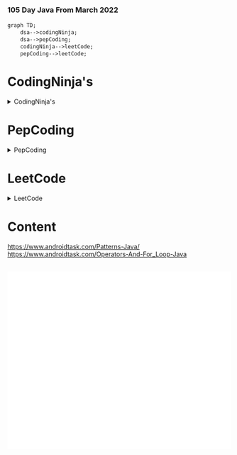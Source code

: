 ### 105 Day Java From March 2022

```mermaid
graph TD;
    dsa-->codingNinja;
    dsa-->pepCoding;
    codingNinja-->leetCode;
    pepCoding-->leetCode;
```



# CodingNinja's


<details><summary>CodingNinja's</summary>
	<div class="button-group minor-group">
    
  
<p>
	
	
</div>

#### Problems

  1. <a href="https://raw.githubusercontent.com/DHIMANvivek/105-Days-From-Now/master/returnArraySum.png" class="button primary">Return Array Sum</a> | <a href="https://raw.githubusercontent.com/DHIMANvivek/105-Days-From-Now/master/Coding_Ninja/src/Return_Array_Sum.java" class="button primary">Sol</a>
  
  2. <a href="https://raw.githubusercontent.com/DHIMANvivek/105-Days-From-Now/master/Coding_Ninja/src/linear%20search.png" class="button primary">Linear Search</a> | <a href="https://raw.githubusercontent.com/DHIMANvivek/105-Days-From-Now/master/Coding_Ninja/src/linear_Search.java" class="button primary">Sol</a>
	
  3. <a href="https://www.codingninjas.com/codestudio/guided-paths/data-structures-algorithms/content/118820/offering/1381870?leftPanelTab=0" class="button primary">Maximum Subarray Sum [Kadane's Algorithm]</a> | <a href="https://raw.githubusercontent.com/DHIMANvivek/105-Days-From-Now/master/Coding_Ninja/src/Maximum_Subarray_Sum.java" class="button primary">Sol</a>

  4. <a href="https://raw.githubusercontent.com/DHIMANvivek/105-Days-From-Now/master/Coding_Ninja/src/Arrange_Numbers_In_Arrays.png" class="button primary">Arrange Numbers in Array</a> | <a href="https://raw.githubusercontent.com/DHIMANvivek/105-Days-From-Now/master/Coding_Ninja/src/Arrange_Numbers_In_Array.java" class="button primary">Sol</a>
	
  5. <a href="https://raw.githubusercontent.com/DHIMANvivek/105-Days-From-Now/master/Coding_Ninja/src/Swap_Alternate.jpg" class="button primary">Swap Alternate</a> | <a href="https://raw.githubusercontent.com/DHIMANvivek/105-Days-From-Now/master/Coding_Ninja/src/Swap_Alternate.java" class="button primary">Sol</a>
	
  6. <a href="https://www.codingninjas.com/codestudio/problems/two-sum_839653?topList=mohammad-fraz-beginner-dsa-sheet-problems&leftPanelTab=0" class="button primary">Two Sum With ArrayList</a> | <a href="https://raw.githubusercontent.com/DHIMANvivek/105-Days-From-Now/master/Coding_Ninja/src/Two_Sum_Array_List.java" class="button primary">Sol</a>
	
  7. <a href="https://raw.githubusercontent.com/DHIMANvivek/105-Days-From-Now/master/Coding_Ninja/src/Target_Contest.jpg" class="button primary">Trade</a> | <a href="https://raw.githubusercontent.com/DHIMANvivek/105-Days-From-Now/master/Coding_Ninja/src/target_Trade.java" class="button primary">Sol</a>
	
  8. <a href="https://raw.githubusercontent.com/DHIMANvivek/105-Days-From-Now/master/Coding_Ninja/src/Find_Unique.jpg" class="button primary">Find Unique</a> | <a href="https://raw.githubusercontent.com/DHIMANvivek/105-Days-From-Now/master/Coding_Ninja/src/Find_Unique.java" class="button primary">Sol</a>
	
  9. <a href="https://raw.githubusercontent.com/DHIMANvivek/105-Days-From-Now/master/Coding_Ninja/src/Array_Intersection.jpg" class="button primary">Array Intersection</a> | <a href="https://raw.githubusercontent.com/DHIMANvivek/105-Days-From-Now/master/Coding_Ninja/src/Array_Intersection.java" class="button primary">Sol</a>
	
  10. <a href="https://raw.githubusercontent.com/DHIMANvivek/105-Days-From-Now/master/Coding_Ninja/src/Triplet_Sum.jpg" class="button primary">Triplet Sum</a> | <a href="https://raw.githubusercontent.com/DHIMANvivek/105-Days-From-Now/master/Coding_Ninja/src/Triplet_Sum.java" class="button primary">Sol</a>
	
  11. <a href="https://www.codingninjas.com/codestudio/problems/631055?topList=striver-sde-sheet-problems&utm_source=striver&utm_medium=website&leftPanelTab=0" class="button primary">Sort 0's 1's 2's</a> | <a href="https://raw.githubusercontent.com/DHIMANvivek/105-Days-From-Now/master/Coding_Ninja/src/Sort-0-1-2.java" class="button primary">Sol</a>
	
  12. <a href="https://raw.githubusercontent.com/DHIMANvivek/105-Days-From-Now/master/Coding_Ninja/src/binary_search.jpg" class="button primary">Binary Search</a> | <a href="https://raw.githubusercontent.com/DHIMANvivek/105-Days-From-Now/master/Coding_Ninja/src/Binary_Search.java" class="button primary">Sol</a>
	
  13. <a href="https://raw.githubusercontent.com/DHIMANvivek/105-Days-From-Now/master/Coding_Ninja/src/SelectionSort.jpg" class="button primary">Selection Sort</a> | <a href="https://raw.githubusercontent.com/DHIMANvivek/105-Days-From-Now/master/Coding_Ninja/src/Selection_Sort.java" class="button primary">Sol</a>
	
  14. <a href="https://raw.githubusercontent.com/DHIMANvivek/105-Days-From-Now/master/Coding_Ninja/src/Bubble_Sort.jpg" class="button primary">Code Bubble Sort</a> | <a href="https://raw.githubusercontent.com/DHIMANvivek/105-Days-From-Now/master/Coding_Ninja/src/Bubble_Sort.java" class="button primary">Sol</a>
	
  15. <a href="https://www.codingninjas.com/codestudio/problems/stocks-are-profitable_893405?topList=mohammad-fraz-beginner-dsa-sheet-problems" class="button primary">Stocks are profitable ArrayList</a> | <a href="https://raw.githubusercontent.com/DHIMANvivek/105-Days-From-Now/master/Coding_Ninja/src/stocks_ArrayList.java" class="button primary">Sol</a> | ★
	
  16. <a href="https://raw.githubusercontent.com/DHIMANvivek/105-Days-From-Now/master/Coding_Ninja/src/mergeTwoSortedArray.jpg" class="button primary">Code Merge Two Sorted Arrays</a> | <a href="https://raw.githubusercontent.com/DHIMANvivek/105-Days-From-Now/master/Coding_Ninja/src/mergeTwoSortedArray.java" class="button primary">Sol</a>
	
  17. <a href="https://www.codingninjas.com/codestudio/problems/699917?topList=striver-sde-sheet-problems&utm_source=striver&utm_medium=website&leftPanelTab=0" class="button primary">Merge Intervals ArrayList</a> | <a href="https://raw.githubusercontent.com/DHIMANvivek/105-Days-From-Now/master/Coding_Ninja/src/mergeSort_ArrayList.java" class="button primary">Sol</a> | ★ ★
	
  18. <a href="https://raw.githubusercontent.com/DHIMANvivek/105-Days-From-Now/master/Coding_Ninja/src/zeroesToEnd.jpg" class="button primary">Push Zeros to end</a> | <a href="https://raw.githubusercontent.com/DHIMANvivek/105-Days-From-Now/master/Coding_Ninja/src/Push_Zeros_to_end.java" class="button primary">Sol</a>
	
  19. <a href="https://www.codingninjas.com/codestudio/problems/occurs-once_1214969?topList=mohammad-fraz-beginner-dsa-sheet-problems" class="button primary">Occurs Once</a> | <a href="https://raw.githubusercontent.com/DHIMANvivek/105-Days-From-Now/master/Coding_Ninja/src/Occur_Once.java" class="button primary">Sol</a>
	  
  20. <a href="https://raw.githubusercontent.com/DHIMANvivek/105-Days-From-Now/master/Coding_Ninja/src/countwords.jpg" class="button primary">Count Words</a> | <a href="https://raw.githubusercontent.com/DHIMANvivek/105-Days-From-Now/master/Coding_Ninja/src/Count_Words.java" class="button primary">Sol</a>
	
  21. <a href="https://raw.githubusercontent.com/DHIMANvivek/105-Days-From-Now/master/Coding_Ninja/src/String_Palindrome.jpg" class="button primary">String Palindrome</a> | <a href="https://raw.githubusercontent.com/DHIMANvivek/105-Days-From-Now/master/Coding_Ninja/src/String_Palindrome.java" class="button primary">Sol</a>
	
  22. <a href="https://raw.githubusercontent.com/DHIMANvivek/105-Days-From-Now/master/Coding_Ninja/src/All_Substring.jpg" class="button primary">All Sub String</a> | <a href="https://raw.githubusercontent.com/DHIMANvivek/105-Days-From-Now/master/Coding_Ninja/src/All_Substring.java" class="button primary">Sol</a>
	
  23. <a href="https://raw.githubusercontent.com/DHIMANvivek/105-Days-From-Now/master/Coding_Ninja/src/Reverse_word.jpg" class="button primary">All Sub String</a> | <a href="https://raw.githubusercontent.com/DHIMANvivek/105-Days-From-Now/master/Coding_Ninja/src/Reverse_Word.java" class="button primary">Sol</a> | ★ ★
	
  24. <a href="https://raw.githubusercontent.com/DHIMANvivek/105-Days-From-Now/master/Coding_Ninja/src/Reverse_Each_Word.png" class="button primary">Reverse Each Word</a> | <a href="https://raw.githubusercontent.com/DHIMANvivek/105-Days-From-Now/master/Coding_Ninja/src/Reverse_Each_Word.java" class="button primary">Sol</a> | ★ 
	
  25. <a href="https://raw.githubusercontent.com/DHIMANvivek/105-Days-From-Now/master/Coding_Ninja/src/Check_Permuation.png" class="button primary">Check Permutation</a> | <a href="https://raw.githubusercontent.com/DHIMANvivek/105-Days-From-Now/master/Coding_Ninja/src/Check_Permutation.java" class="button primary">Sol</a> | ★ ★ ★ 
	
  26. <a href="https://github.com/DHIMANvivek/Master-Recursion" class="button primary">Master Recursion</a> | ★ ★ ★ 
	
 
</p>
</details>




# PepCoding


<details><summary>PepCoding</summary>
	<div class="button-group minor-group">
    
  
<p>
	
	
</div>

#### Problems

  1.  <a href="https://www.pepcoding.com/resources/online-java-foundation/patterns/pattern-type-1-official/ojquestion" class="button primary">Pattern 1</a> | <a href="https://raw.githubusercontent.com/DHIMANvivek/105-Days-From-Now/master/pepCoding/Pattern1.java" class="button primary">Sol</a>
	
  2.  <a href="https://www.pepcoding.com/resources/online-java-foundation/patterns/pattern-type-2-official/ojquestion" class="button primary">Pattern 2</a> | <a href="https://raw.githubusercontent.com/DHIMANvivek/105-Days-From-Now/master/pepCoding/pattern2.java" class="button primary">Sol</a>
	
  3.  <a href="https://www.pepcoding.com/resources/online-java-foundation/patterns/pattern-type-3-official/ojquestion" class="button primary">Pattern 3</a> | <a href="https://raw.githubusercontent.com/DHIMANvivek/105-Days-From-Now/master/pepCoding/pattern3.java" class="button primary">Sol</a>
	
  4.  <a href="https://www.pepcoding.com/resources/online-java-foundation/function-and-arrays/digit-frequency-official/ojquestion" class="button primary">Digit Frequency</a> | <a href="https://raw.githubusercontent.com/DHIMANvivek/105-Days-From-Now/master/pepCoding/Digit_Frequency.java" class="button primary">Sol</a>
	
  5.  <a href="https://www.pepcoding.com/resources/online-java-foundation/function-and-arrays/decimal-to-any-base-official/ojquestion" class="button primary">Decimal To Any Base</a> | <a href="https://raw.githubusercontent.com/DHIMANvivek/105-Days-From-Now/master/pepCoding/Decimal_To_Any_Base.java" class="button primary">Sol</a>
	
  6.  <a href="https://www.pepcoding.com/resources/online-java-foundation/function-and-arrays/any-base-to-decimal-official/ojquestion#" class="button primary">Any Base To Decimal</a> | <a href="https://raw.githubusercontent.com/DHIMANvivek/105-Days-From-Now/master/pepCoding/AnyBASE_To_Decimal.java" class="button primary">Sol</a>
	
  7.  <a href="https://www.pepcoding.com/resources/online-java-foundation/function-and-arrays/any-base-to-any-base-official/ojquestion" class="button primary">Any Base To Any Base</a> | <a href="https://raw.githubusercontent.com/DHIMANvivek/105-Days-From-Now/master/pepCoding/AnyBaseToAnyBase.java" class="button primary">Sol</a>
	
	
	

</p>
</details>




# LeetCode


<details><summary>LeetCode</summary>
	<div class="button-group minor-group">
    
  
<p>
	
	
</div>

#### Problems

  1. <a href="https://leetcode.com/problems/set-matrix-zeroes/" class="button primary">Set Matrix Zeroes</a> | <a href="https://raw.githubusercontent.com/DHIMANvivek/105-Days-From-Now/master/leetCode/src/leetCode/Set_Matrix_Zeroes.java" class="button primary">Sol</a>
	
	
  2. <a href="https://leetcode.com/problems/pascals-triangle/submissions/" class="button primary">Pascal's Triangle</a> | <a href="https://raw.githubusercontent.com/DHIMANvivek/105-Days-From-Now/master/leetCode/src/leetCode/pascal_Triangle.java" class="button primary">Sol</a> | <a href="https://www.youtube.com/watch?v=icoql2WKmbA" class="button primary">Video</a> | ★
	
  3. <a href="https://leetcode.com/problems/next-permutation/" class="button primary">Next Permutation</a> | <a href="https://raw.githubusercontent.com/DHIMANvivek/105-Days-From-Now/master/leetCode/src/leetCode/Next_Permutation.java" class="button primary">Sol</a> | <a href="https://www.youtube.com/watch?v=x3B8_J-g7HE" class="button primary">Video</a>  | ★ ★ 
	
  4. <a href="https://leetcode.com/problems/maximum-subarray/" class="button primary">Kadan's Algorithm</a> | <a href="https://leetcode.com/submissions/detail/658416242/" class="button primary">Sol</a>
	
  5. <a href="https://leetcode.com/problems/sort-colors/" class="button primary">Dutch National Flag (DNF) Sort</a> | <a href="https://leetcode.com/submissions/detail/658525991/" class="button primary">Sol</a>
	
  6. <a href="https://leetcode.com/problems/best-time-to-buy-and-sell-stock/" class="button primary">Best Time to Buy and Sell Stock</a> | <a href="https://leetcode.com/submissions/detail/659162846/" class="button primary">Sol</a>
	
  7. <a href="https://leetcode.com/problems/rotate-image/" class="button primary">Rotate Image</a> | <a href="https://leetcode.com/submissions/detail/659872584/" class="button primary">Sol</a>
	
  8. <a href="https://leetcode.com/problems/merge-intervals/submissions/" class="button primary">Merge Intervals</a> | <a href="https://leetcode.com/submissions/detail/660607040/" class="button primary">Sol</a> | ★
	

</p>
</details>



# Content 


		

https://www.androidtask.com/Patterns-Java/
<br>
https://www.androidtask.com/Operators-And-For_Loop-Java

<div align="center">
	<br>
	<a href="https://www.youtube.com/channel/UC0G464PLcom78IyfzaQTi7A?sub_confirmation=1">
		<img src="header.svg" width="800" height="400" alt="SUBSCRIBE ME">
	</a>
	<br>
</div>
